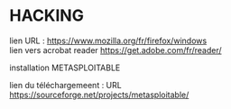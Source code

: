 # HACKING


lien URL : https://www.mozilla.org/fr/firefox/windows <br>
lien vers acrobat reader https://get.adobe.com/fr/reader/ 


installation METASPLOITABLE 

lien du téléchargemeent : URL https://sourceforge.net/projects/metasploitable/
